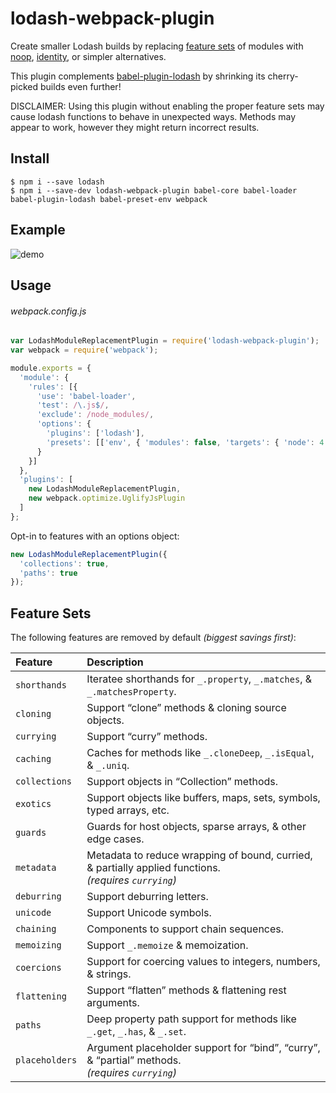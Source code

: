 # lodash-webpack-plugin

Create smaller Lodash builds by replacing [feature sets](#feature-sets) of modules
with [noop](https://lodash.com/docs#noop), [identity](https://lodash.com/docs#identity),
or simpler alternatives.

This plugin complements [babel-plugin-lodash](https://www.npmjs.com/package/babel-plugin-lodash)
by shrinking its cherry-picked builds even further!

DISCLAIMER: Using this plugin without enabling the proper feature sets may cause lodash functions to behave in unexpected ways. Methods may appear to work, however they might return incorrect results.

## Install

```shell
$ npm i --save lodash
$ npm i --save-dev lodash-webpack-plugin babel-core babel-loader babel-plugin-lodash babel-preset-env webpack
```

## Example

![demo](https://cloud.githubusercontent.com/assets/4303/15064867/2c5420b0-130e-11e6-8293-5037d359851f.gif)

## Usage

###### webpack.config.js
```js
var LodashModuleReplacementPlugin = require('lodash-webpack-plugin');
var webpack = require('webpack');

module.exports = {
  'module': {
    'rules': [{
      'use': 'babel-loader',
      'test': /\.js$/,
      'exclude': /node_modules/,
      'options': {
        'plugins': ['lodash'],
        'presets': [['env', { 'modules': false, 'targets': { 'node': 4 } }]]
      }
    }]
  },
  'plugins': [
    new LodashModuleReplacementPlugin,
    new webpack.optimize.UglifyJsPlugin
  ]
};
```

Opt-in to features with an options object:
```js
new LodashModuleReplacementPlugin({
  'collections': true,
  'paths': true
});
```

## Feature Sets

The following features are removed by default _(biggest savings first)_:

| Feature | Description |
|:---|:---|
| `shorthands`   | Iteratee shorthands for `_.property`, `_.matches`, & `_.matchesProperty`. |
| `cloning`      | Support “clone” methods & cloning source objects. |
| `currying`     | Support “curry” methods. |
| `caching`      | Caches for methods like `_.cloneDeep`, `_.isEqual`, & `_.uniq`. |
| `collections`  | Support objects in “Collection” methods. |
| `exotics`      | Support objects like buffers, maps, sets, symbols, typed arrays, etc. |
| `guards`       | Guards for host objects, sparse arrays, & other edge cases. |
| `metadata`     | Metadata to reduce wrapping of bound, curried, & partially applied functions.<br>_(requires `currying`)_ |
| `deburring`    | Support deburring letters. |
| `unicode`      | Support Unicode symbols. |
| `chaining`     | Components to support chain sequences. |
| `memoizing`    | Support `_.memoize` & memoization. |
| `coercions`    | Support for coercing values to integers, numbers, & strings. |
| `flattening`   | Support “flatten” methods & flattening rest arguments. |
| `paths`        | Deep property path support for methods like `_.get`, `_.has`, & `_.set`. |
| `placeholders` | Argument placeholder support for “bind”, “curry”, & “partial” methods.<br>_(requires `currying`)_ |
